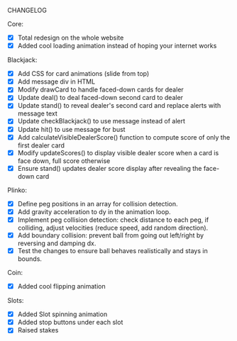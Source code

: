 CHANGELOG

Core:
- [x] Total redesign on the whole website
- [x] Added cool loading animation instead of hoping your internet works

Blackjack:
- [x] Add CSS for card animations (slide from top)
- [x] Add message div in HTML
- [x] Modify drawCard to handle faced-down cards for dealer
- [x] Update deal() to deal faced-down second card to dealer
- [x] Update stand() to reveal dealer's second card and replace alerts with message text
- [x] Update checkBlackjack() to use message instead of alert
- [x] Update hit() to use message for bust
- [x] Add calculateVisibleDealerScore() function to compute score of only the first dealer card
- [x] Modify updateScores() to display visible dealer score when a card is face down, full score otherwise
- [x] Ensure stand() updates dealer score display after revealing the face-down card

Plinko:
- [x] Define peg positions in an array for collision detection.
- [x] Add gravity acceleration to dy in the animation loop.  
- [x] Implement peg collision detection: check distance to each peg, if colliding, adjust velocities (reduce speed, add random direction).
- [x] Add boundary collision: prevent ball from going out left/right by reversing and damping dx.
- [x] Test the changes to ensure ball behaves realistically and stays in bounds.

Coin:
- [x] Added cool flipping animation

Slots:
- [x] Added Slot spinning animation
- [x] Added stop buttons under each slot
- [x] Raised stakes
